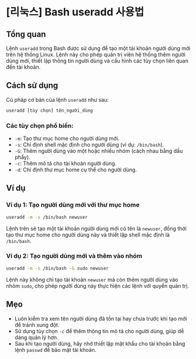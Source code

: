 # [리눅스] Bash useradd 사용법

## Tổng quan
Lệnh `useradd` trong Bash được sử dụng để tạo một tài khoản người dùng mới trên hệ thống Linux. Lệnh này cho phép quản trị viên hệ thống thêm người dùng mới, thiết lập thông tin người dùng và cấu hình các tùy chọn liên quan đến tài khoản.

## Cách sử dụng
Cú pháp cơ bản của lệnh `useradd` như sau:

```bash
useradd [tùy chọn] tên_người_dùng
```

### Các tùy chọn phổ biến:
- `-m`: Tạo thư mục home cho người dùng mới.
- `-s`: Chỉ định shell mặc định cho người dùng (ví dụ: `/bin/bash`).
- `-G`: Thêm người dùng vào một hoặc nhiều nhóm (cách nhau bằng dấu phẩy).
- `-c`: Thêm mô tả cho tài khoản người dùng.
- `-d`: Chỉ định thư mục home cụ thể cho người dùng.

## Ví dụ
### Ví dụ 1: Tạo người dùng mới với thư mục home
```bash
useradd -m -s /bin/bash newuser
```
Lệnh trên sẽ tạo một tài khoản người dùng mới có tên là `newuser`, đồng thời tạo thư mục home cho người dùng này và thiết lập shell mặc định là `/bin/bash`.

### Ví dụ 2: Tạo người dùng mới và thêm vào nhóm
```bash
useradd -m -s /bin/bash -G sudo newuser
```
Lệnh này không chỉ tạo tài khoản `newuser` mà còn thêm người dùng vào nhóm `sudo`, cho phép người dùng này thực hiện các lệnh với quyền quản trị.

## Mẹo
- Luôn kiểm tra xem tên người dùng đã tồn tại hay chưa trước khi tạo mới để tránh xung đột.
- Sử dụng tùy chọn `-c` để thêm thông tin mô tả cho người dùng, giúp dễ dàng quản lý hơn.
- Sau khi tạo người dùng, hãy nhớ thiết lập mật khẩu cho tài khoản bằng lệnh `passwd` để bảo mật tài khoản.